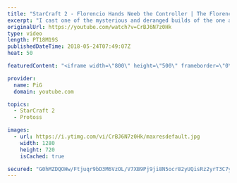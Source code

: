 ```yaml
---
title: "StarCraft 2 - Florencio Hands Neeb the Controller | The Florencio Files #10"
excerpt: "I cast one of the mysterious and deranged builds of the one and only Florencio, the dude that invented the proxy nexus recall rush  -- Watch live at https://www.twitch.tv/x5_pig"
originalUrl: https://youtube.com/watch?v=CrBJ6N7z0Hk
type: video
length: PT18M19S
publishedDateTime: 2018-05-24T07:49:07Z
heat: 50

featuredContent: "<iframe width=\"800\" height=\"500\" frameborder=\"0\" src=\"https://www.youtube.com/embed/CrBJ6N7z0Hk\" allow=\"accelerometer; autoplay; encrypted-media; gyroscope; picture-in-picture\" allowfullscreen></iframe>"

provider:
  name: PiG
  domain: youtube.com

topics:
  - StarCraft 2
  - Protoss

images:
  - url: https://i.ytimg.com/vi/CrBJ6N7z0Hk/maxresdefault.jpg
    width: 1280
    height: 720
    isCached: true

secured: "G0hMZDQOHw/Ftjuqr9bD3M6VzOL/V7XB9Pj9ji8N5ocr82yUQisRz2yrT3C7yIRXgFBBF5ZCK9avUC7K5IOWWni0XeuEvr2E4PFayGle6J+vjPBWNfkpFhyAIjxCkS+yzFUGwCc+9kAKcYsJ+KrN0U3x+AuWtHOScZIqxittuqf+/e46PycQw9xZf54ga/D30q62pymfNFfHimUc5hDXqjt3AZ4YhadLE2HpB9sTnYT2QjDCAh8YVLoRu8gviIFt6+G1XbFsdMbBupterTj3iQwJIUrgWhPhcv29wG0oLmoAQ5KofcgcGtV2TPAAaCS4Ch+u3lc5xB60cKbKeOXJOTmalEohZjVlIrxyO4DoYGiTDxmg2XXBPde4YfuwOuq7ByMYppRSBYUDfFdvRkDrlf+UuxOxyn5X95uIs0f3RZA=;OIzCOCI+jBTd0DAvgAgo5A=="
---
```


